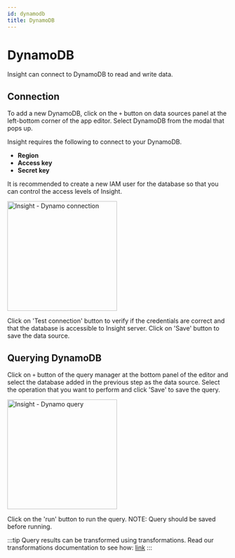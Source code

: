 ```yaml
---
id: dynamodb
title: DynamoDB
---
```


# DynamoDB

Insight can connect to DynamoDB to read and write data.

## Connection

To add a new DynamoDB, click on the `+` button on data sources panel at the left-bottom corner of the app editor. Select DynamoDB from the modal that pops up.

Insight requires the following to connect to your DynamoDB.

- **Region**
- **Access key**
- **Secret key**

It is recommended to create a new IAM user for the database so that you can control the access levels of Insight.

<img src="/img/datasource-reference/dynamo-connect.png" alt="Insight - Dynamo connection" height="250"/>

Click on 'Test connection' button to verify if the credentials are correct and that the database is accessible to Insight server. Click on 'Save' button to save the data source.

## Querying DynamoDB

Click on `+` button of the query manager at the bottom panel of the editor and select the database added in the previous step as the data source. Select the operation that you want to perform and click 'Save' to save the query.

<img src="/img/datasource-reference/dynamo-query.png" alt="Insight - Dynamo query" height="250"/>

Click on the 'run' button to run the query. NOTE: Query should be saved before running.

:::tip
Query results can be transformed using transformations. Read our transformations documentation to see how: [link](/docs/tutorial/transformations)
:::
